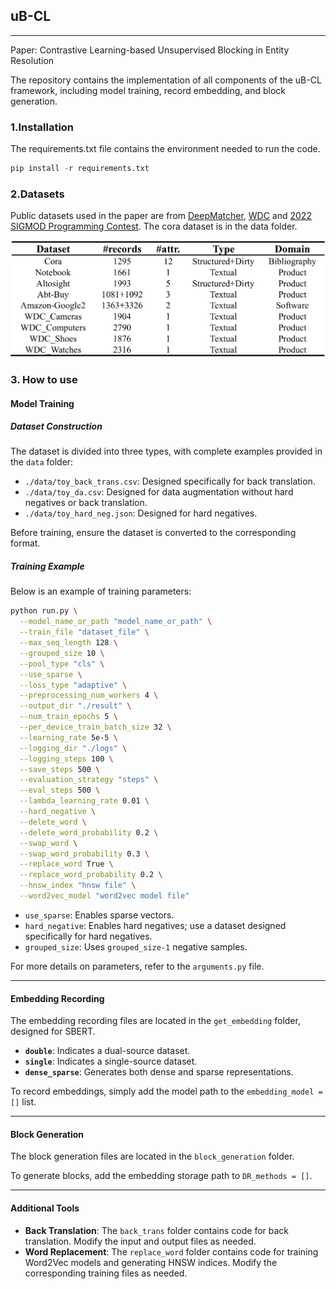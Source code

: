 ## uB-CL

---

Paper: Contrastive Learning-based Unsupervised Blocking in Entity Resolution

The repository contains the implementation of all components of the uB-CL framework, including model training, record embedding, and block generation.

### 1.Installation

The requirements.txt file contains the environment needed to run the code.

```python
pip install -r requirements.txt
```

### 2.Datasets

Public datasets used in the paper are from [DeepMatcher](https://github.com/anhaidgroup/deepmatcher/blob/master/Datasets.md), [WDC](http://webdatacommons.org/largescaleproductcorpus/v2/) and 
[2022 SIGMOD Programming Contest](http://sigmod2022contest.eastus.cloudapp.azure.com). The cora dataset is in the data folder.

![本地图片](./readme_figure/datasets.jpg)

### 3. How to use

#### Model Training

##### Dataset Construction

The dataset is divided into three types, with complete examples provided in the `data` folder:

- `./data/toy_back_trans.csv`: Designed specifically for back translation.
- `./data/toy_da.csv`: Designed for data augmentation without hard negatives or back translation.
- `./data/toy_hard_neg.json`: Designed for hard negatives.

Before training, ensure the dataset is converted to the corresponding format.

##### Training Example

Below is an example of training parameters:

```bash
python run.py \
  --model_name_or_path "model_name_or_path" \
  --train_file "dataset_file" \
  --max_seq_length 128 \
  --grouped_size 10 \
  --pool_type "cls" \
  --use_sparse \
  --loss_type "adaptive" \
  --preprocessing_num_workers 4 \
  --output_dir "./result" \
  --num_train_epochs 5 \
  --per_device_train_batch_size 32 \
  --learning_rate 5e-5 \
  --logging_dir "./logs" \
  --logging_steps 100 \
  --save_steps 500 \
  --evaluation_strategy "steps" \
  --eval_steps 500 \
  --lambda_learning_rate 0.01 \
  --hard_negative \
  --delete_word \
  --delete_word_probability 0.2 \
  --swap_word \
  --swap_word_probability 0.3 \
  --replace_word True \
  --replace_word_probability 0.2 \
  --hnsw_index "hnsw file" \
  --word2vec_model "word2vec model file"
```

- `use_sparse`: Enables sparse vectors.
- `hard_negative`: Enables hard negatives; use a dataset designed specifically for hard negatives.
- `grouped_size`: Uses `grouped_size-1` negative samples.

For more details on parameters, refer to the `arguments.py` file.

---

#### Embedding Recording

The embedding recording files are located in the `get_embedding` folder, designed for SBERT. 

- **`double`**: Indicates a dual-source dataset.
- **`single`**: Indicates a single-source dataset.
- **`dense_sparse`**: Generates both dense and sparse representations.

To record embeddings, simply add the model path to the `embedding_model = []` list.

---

#### Block Generation

The block generation files are located in the `block_generation` folder. 

To generate blocks, add the embedding storage path to `DR_methods = []`.

---

#### Additional Tools

- **Back Translation**: The `back_trans` folder contains code for back translation. Modify the input and output files as needed.
- **Word Replacement**: The `replace_word` folder contains code for training Word2Vec models and generating HNSW indices. Modify the corresponding training files as needed.
